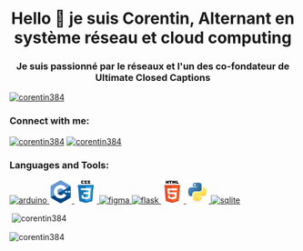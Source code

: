 <h1 align="center">Hello 👋 je suis Corentin, Alternant en système réseau et cloud computing</h1>
<h3 align="center">Je suis passionné par le réseaux et l'un des co-fondateur de Ultimate Closed Captions</h3>

<p align="left"> <a href="https://twitter.com/corentin384" target="blank"><img src="https://img.shields.io/twitter/follow/corentin384?logo=twitter&style=for-the-badge" alt="corentin384" /></a> </p>

<h3 align="left">Connect with me:</h3>
<p align="left">
<a href="https://twitter.com/corentin384" target="blank"><img align="center" src="https://raw.githubusercontent.com/rahuldkjain/github-profile-readme-generator/master/src/images/icons/Social/twitter.svg" alt="corentin384" height="30" width="40" /></a>
<a href="https://instagram.com/corentin384" target="blank"><img align="center" src="https://raw.githubusercontent.com/rahuldkjain/github-profile-readme-generator/master/src/images/icons/Social/instagram.svg" alt="corentin384" height="30" width="40" /></a>
</p>

<h3 align="left">Languages and Tools:</h3>
<p align="left"> <a href="https://www.arduino.cc/" target="_blank"> <img src="https://cdn.worldvectorlogo.com/logos/arduino-1.svg" alt="arduino" width="40" height="40"/> </a> <a href="https://www.w3schools.com/cpp/" target="_blank"> <img src="https://raw.githubusercontent.com/devicons/devicon/master/icons/cplusplus/cplusplus-original.svg" alt="cplusplus" width="40" height="40"/> </a> <a href="https://www.w3schools.com/css/" target="_blank"> <img src="https://raw.githubusercontent.com/devicons/devicon/master/icons/css3/css3-original-wordmark.svg" alt="css3" width="40" height="40"/> </a> <a href="https://www.figma.com/" target="_blank"> <img src="https://www.vectorlogo.zone/logos/figma/figma-icon.svg" alt="figma" width="40" height="40"/> </a> <a href="https://flask.palletsprojects.com/" target="_blank"> <img src="https://www.vectorlogo.zone/logos/pocoo_flask/pocoo_flask-icon.svg" alt="flask" width="40" height="40"/> </a> <a href="https://www.w3.org/html/" target="_blank"> <img src="https://raw.githubusercontent.com/devicons/devicon/master/icons/html5/html5-original-wordmark.svg" alt="html5" width="40" height="40"/> </a> <a href="https://www.python.org" target="_blank"> <img src="https://raw.githubusercontent.com/devicons/devicon/master/icons/python/python-original.svg" alt="python" width="40" height="40"/> </a> <a href="https://www.sqlite.org/" target="_blank"> <img src="https://www.vectorlogo.zone/logos/sqlite/sqlite-icon.svg" alt="sqlite" width="40" height="40"/> </a> </p>

<p>&nbsp;<img align="center" src="https://github-readme-stats.vercel.app/api?username=corentin384&show_icons=true&theme=dark&title_color=2431eb&text_color=473af2&bg_color=ffffff&locale=fr" alt="corentin384" /></p>

<p><img align="center" src="https://github-readme-streak-stats.herokuapp.com/?user=corentin384&" alt="corentin384" /></p>
